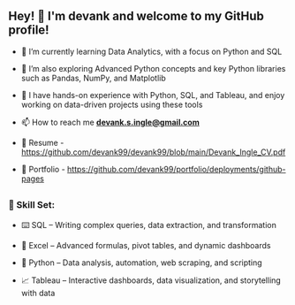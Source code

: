 
## Hey! 👋 I'm devank and welcome to my GitHub profile!

- 🔭 I’m currently learning Data Analytics, with a focus on Python and SQL
- 🌱 I’m also exploring Advanced Python concepts and key Python libraries such as Pandas, NumPy, and Matplotlib
- 💬 I have hands-on experience with Python, SQL, and Tableau, and enjoy working on data-driven projects using these tools

- 📫 How to reach me **devank.s.ingle@gmail.com**
  
- 💼 Resume - https://github.com/devank99/devank99/blob/main/Devank_Ingle_CV.pdf
- 📝 Portfolio - https://github.com/devank99/portfolio/deployments/github-pages


##

### 🧮 Skill Set:  
- ⌨️ SQL – Writing complex queries, data extraction, and transformation
  
- 🔢 Excel – Advanced formulas, pivot tables, and dynamic dashboards
  
- 🐍 Python – Data analysis, automation, web scraping, and scripting
  
- 📈 Tableau – Interactive dashboards, data visualization, and storytelling with data
